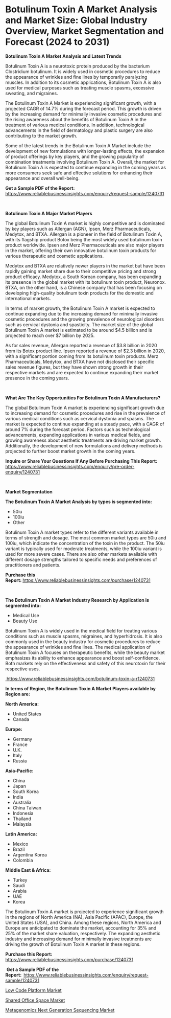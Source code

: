<p><h1>Botulinum Toxin A Market Analysis and Market Size: Global Industry Overview, Market Segmentation and Forecast (2024 to 2031)</h1></p><p><strong>Botulinum Toxin A Market Analysis and Latest Trends</strong></p>
<p><p>Botulinum Toxin A is a neurotoxic protein produced by the bacterium Clostridium botulinum. It is widely used in cosmetic procedures to reduce the appearance of wrinkles and fine lines by temporarily paralyzing muscles. In addition to its cosmetic applications, Botulinum Toxin A is also used for medical purposes such as treating muscle spasms, excessive sweating, and migraines.</p><p>The Botulinum Toxin A Market is experiencing significant growth, with a projected CAGR of 14.7% during the forecast period. This growth is driven by the increasing demand for minimally invasive cosmetic procedures and the rising awareness about the benefits of Botulinum Toxin A in the treatment of various medical conditions. In addition, technological advancements in the field of dermatology and plastic surgery are also contributing to the market growth.</p><p>Some of the latest trends in the Botulinum Toxin A Market include the development of new formulations with longer-lasting effects, the expansion of product offerings by key players, and the growing popularity of combination treatments involving Botulinum Toxin A. Overall, the market for Botulinum Toxin A is expected to continue expanding in the coming years as more consumers seek safe and effective solutions for enhancing their appearance and overall well-being.</p></p>
<p><strong>Get a Sample PDF of the Report:&nbsp;</strong> <a href="https://www.reliablebusinessinsights.com/enquiry/request-sample/1240731">https://www.reliablebusinessinsights.com/enquiry/request-sample/1240731</a></p>
<p>&nbsp;</p>
<p><strong>Botulinum Toxin A Major Market Players</strong></p>
<p><p>The global Botulinum Toxin A market is highly competitive and is dominated by key players such as Allergan (AGN), Ipsen, Merz Pharmaceuticals, Medytox, and BTXA. Allergan is a pioneer in the field of Botulinum Toxin A, with its flagship product Botox being the most widely used botulinum toxin product worldwide. Ipsen and Merz Pharmaceuticals are also major players in the market, offering their own innovative botulinum toxin products for various therapeutic and cosmetic applications.</p><p>Medytox and BTXA are relatively newer players in the market but have been rapidly gaining market share due to their competitive pricing and strong product efficacy. Medytox, a South Korean company, has been expanding its presence in the global market with its botulinum toxin product, Neuronox. BTXA, on the other hand, is a Chinese company that has been focusing on developing high-quality botulinum toxin products for the domestic and international markets.</p><p>In terms of market growth, the Botulinum Toxin A market is expected to continue expanding due to the increasing demand for minimally invasive cosmetic procedures and the growing prevalence of neurological disorders such as cervical dystonia and spasticity. The market size of the global Botulinum Toxin A market is estimated to be around $4.5 billion and is projected to reach over $7 billion by 2025.</p><p>As for sales revenue, Allergan reported a revenue of $3.8 billion in 2020 from its Botox product line. Ipsen reported a revenue of $2.3 billion in 2020, with a significant portion coming from its botulinum toxin products. Merz Pharmaceuticals, Medytox, and BTXA have not disclosed their specific sales revenue figures, but they have shown strong growth in their respective markets and are expected to continue expanding their market presence in the coming years.</p></p>
<p>&nbsp;</p>
<p><strong>What Are The Key Opportunities For Botulinum Toxin A Manufacturers?</strong></p>
<p><p>The global Botulinum Toxin A market is experiencing significant growth due to increasing demand for cosmetic procedures and rise in the prevalence of various medical conditions such as cervical dystonia and spasms. The market is expected to continue expanding at a steady pace, with a CAGR of around 7% during the forecast period. Factors such as technological advancements, expanding applications in various medical fields, and growing awareness about aesthetic treatments are driving market growth. Additionally, the development of new formulations and delivery methods is projected to further boost market growth in the coming years.</p></p>
<p><strong>Inquire or Share Your Questions If Any Before Purchasing This Report:</strong> <a href="https://www.reliablebusinessinsights.com/enquiry/pre-order-enquiry/1240731">https://www.reliablebusinessinsights.com/enquiry/pre-order-enquiry/1240731</a></p>
<p>&nbsp;</p>
<p><strong>Market Segmentation</strong></p>
<p><strong>The Botulinum Toxin A Market Analysis by types is segmented into:</strong></p>
<p><ul><li>50iu</li><li>100iu</li><li>Other</li></ul></p>
<p><p>Botulinum Toxin A market types refer to the different variants available in terms of strength and dosage. The most common market types are 50iu and 100iu, which indicate the concentration of the toxin in the product. The 50iu variant is typically used for moderate treatments, while the 100iu variant is used for more severe cases. There are also other markets available with different dosage strengths tailored to specific needs and preferences of practitioners and patients.</p></p>
<p><strong>Purchase this Report:&nbsp;</strong><a href="https://www.reliablebusinessinsights.com/purchase/1240731">https://www.reliablebusinessinsights.com/purchase/1240731</a></p>
<p>&nbsp;</p>
<p><strong>The Botulinum Toxin A Market Industry Research by Application is segmented into:</strong></p>
<p><ul><li>Medical Use</li><li>Beauty Use</li></ul></p>
<p><p>Botulinum Toxin A is widely used in the medical field for treating various conditions such as muscle spasms, migraines, and hyperhidrosis. It is also commonly used in the beauty industry for cosmetic procedures to reduce the appearance of wrinkles and fine lines. The medical application of Botulinum Toxin A focuses on therapeutic benefits, while the beauty market emphasizes its ability to enhance appearance and boost self-confidence. Both markets rely on the effectiveness and safety of this neurotoxin for their respective uses.</p></p>
<p><a href="https://www.reliablebusinessinsights.com/botulinum-toxin-a-r1240731">&nbsp;https://www.reliablebusinessinsights.com/botulinum-toxin-a-r1240731</a></p>
<p><strong>In terms of Region, the Botulinum Toxin A Market Players available by Region are:</strong></p>
<p>
    <p> <strong> North America: </strong>
        <ul>
            <li>United States</li>
            <li>Canada</li>
        </ul>
        </p> 
    <p> <strong> Europe: </strong>
        <ul>
            <li>Germany</li>
            <li>France</li>
            <li>U.K.</li>
            <li>Italy</li>
            <li>Russia</li>
        </ul>
        </p> 
    <p> <strong> Asia-Pacific: </strong>
        <ul>
            <li>China</li>
            <li>Japan</li>
            <li>South Korea</li>
            <li>India</li>
            <li>Australia</li>
            <li>China Taiwan</li>
            <li>Indonesia</li>
            <li>Thailand</li>
            <li>Malaysia</li>
        </ul>
        </p> 
    <p> <strong> Latin America: </strong>
        <ul>
            <li>Mexico</li>
            <li>Brazil</li>
            <li>Argentina Korea</li>
            <li>Colombia</li>
        </ul>
        </p> 
    <p> <strong> Middle East & Africa: </strong>
        <ul>
            <li>Turkey</li>
            <li>Saudi</li>
            <li>Arabia</li>
            <li>UAE</li>
            <li>Korea</li>
        </ul>
    </p>
    </p>
<p><p>The Botulinum Toxin A market is projected to experience significant growth in the regions of North America (NA), Asia Pacific (APAC), Europe, the United States (USA), and China. Among these regions, North America and Europe are anticipated to dominate the market, accounting for 35% and 25% of the market share valuation, respectively. The expanding aesthetic industry and increasing demand for minimally invasive treatments are driving the growth of Botulinum Toxin A market in these regions.</p></p>
<p><strong>Purchase this Report: </strong><a href="https://www.reliablebusinessinsights.com/purchase/1240731">https://www.reliablebusinessinsights.com/purchase/1240731</a></p>
<p>&nbsp;<strong>Get a Sample PDF of the Report:&nbsp;&nbsp;</strong><a href="https://www.reliablebusinessinsights.com/enquiry/request-sample/1240731">https://www.reliablebusinessinsights.com/enquiry/request-sample/1240731</a></p>
<p><strong></strong></p>
<p><p><a href="https://github.com/nancykennedykellievqfqt2/Market-Research-Report-List-3/blob/main/low-code-platform-market.md">Low Code Platform Market</a></p><p><a href="https://github.com/seekum/Market-Research-Report-List-3/blob/main/shared-office-space-market.md">Shared Office Space Market</a></p><p><a href="https://github.com/timeliteaut/Market-Research-Report-List-3/blob/main/metagenomics-next-generation-sequencing-market.md">Metagenomics Next Generation Sequencing Market</a></p></p>